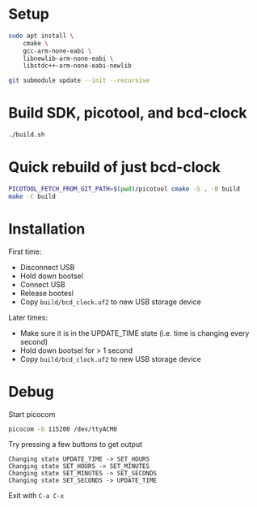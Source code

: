 # Setup

```sh
sudo apt install \
    cmake \
    gcc-arm-none-eabi \
    libnewlib-arm-none-eabi \
    libstdc++-arm-none-eabi-newlib

git submodule update --init --recursive
```

# Build SDK, picotool, and bcd-clock
```sh
./build.sh
```

# Quick rebuild of just bcd-clock
```sh
PICOTOOL_FETCH_FROM_GIT_PATH=$(pwd)/picotool cmake -S . -B build
make -C build
```

# Installation

First time:

* Disconnect USB
* Hold down bootsel
* Connect USB
* Release bootesl
* Copy `build/bcd_clock.uf2` to new USB storage device

Later times:

* Make sure it is in the UPDATE_TIME state (i.e. time is changing every second)
* Hold down bootsel for > 1 second
* Copy `build/bcd_clock.uf2` to new USB storage device

# Debug

Start picocom

```sh
picocom -b 115200 /dev/ttyACM0
```

Try pressing a few buttons to get output

```
Changing state UPDATE_TIME -> SET_HOURS
Changing state SET_HOURS -> SET_MINUTES
Changing state SET_MINUTES -> SET_SECONDS
Changing state SET_SECONDS -> UPDATE_TIME
```

Exit with `C-a C-x`

